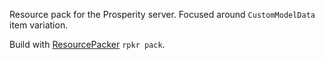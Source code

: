 Resource pack for the Prosperity server. Focused around `CustomModelData` item variation.

Build with [ResourcePacker](https://github.com/nixinova/resourcepacker) `rpkr pack`.
